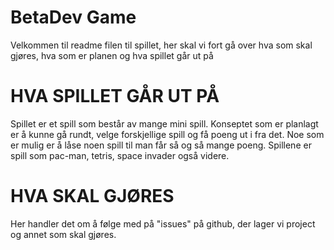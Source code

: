 # BetaDev Game
Velkommen til readme filen til spillet, her skal vi fort gå over hva som skal gjøres, hva som er planen og hva spillet går ut på

# HVA SPILLET GÅR UT PÅ
Spillet er et spill som består av mange mini spill. 
Konseptet som er planlagt er å kunne gå rundt, velge forskjellige spill og få poeng ut i fra det.
Noe som er mulig er å låse noen spill til man får så og så mange poeng. 
Spillene er spill som pac-man, tetris, space invader også videre. 

# HVA SKAL GJØRES
Her handler det om å følge med på "issues" på github, der lager vi project og annet som skal gjøres.

